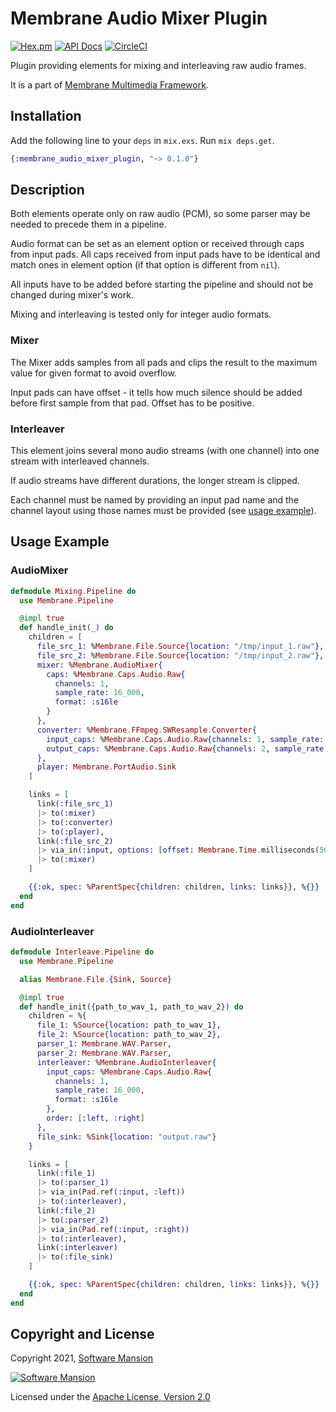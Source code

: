 # Membrane Audio Mixer Plugin

[![Hex.pm](https://img.shields.io/hexpm/v/membrane_audio_mixer_plugin.svg)](https://hex.pm/packages/membrane_audio_mixer_plugin)
[![API Docs](https://img.shields.io/badge/api-docs-yellow.svg?style=flat)](https://hexdocs.pm/membrane_audio_mixer_plugin/)
[![CircleCI](https://circleci.com/gh/membraneframework/membrane_audio_mixer_plugin.svg?style=svg)](https://circleci.com/gh/membraneframework/membrane_audio_mixer_plugin)

Plugin providing elements for mixing and interleaving raw audio frames.

It is a part of [Membrane Multimedia Framework](https://membraneframework.org).

## Installation

Add the following line to your `deps` in `mix.exs`. Run `mix deps.get`.

```elixir
{:membrane_audio_mixer_plugin, "~> 0.1.0"}
```

## Description

Both elements operate only on raw audio (PCM), so some parser may be needed to precede them in a pipeline.

Audio format can be set as an element option or received through caps from input pads. All
caps received from input pads have to be identical and match ones in element option (if that
option is different from `nil`).

All inputs have to be added before starting the pipeline and should not be changed
during mixer's work.

Mixing and interleaving is tested only for integer audio formats.

### Mixer

The Mixer adds samples from all pads and clips the result to the maximum value for given
format to avoid overflow.

Input pads can have offset - it tells how much silence should be added before first sample
from that pad. Offset has to be positive.

### Interleaver

This element joins several mono audio streams (with one channel) into one stream with interleaved channels.

If audio streams have different durations, the longer stream is clipped.

Each channel must be named by providing an input pad name and the channel layout using those names must be provided (see [usage example](#audiointerleaver)).

## Usage Example

### AudioMixer

```elixir
defmodule Mixing.Pipeline do
  use Membrane.Pipeline

  @impl true
  def handle_init(_) do
    children = [
      file_src_1: %Membrane.File.Source{location: "/tmp/input_1.raw"},
      file_src_2: %Membrane.File.Source{location: "/tmp/input_2.raw"},
      mixer: %Membrane.AudioMixer{
        caps: %Membrane.Caps.Audio.Raw{
          channels: 1,
          sample_rate: 16_000,
          format: :s16le
        }
      },
      converter: %Membrane.FFmpeg.SWResample.Converter{
        input_caps: %Membrane.Caps.Audio.Raw{channels: 1, sample_rate: 16_000, format: :s16le},
        output_caps: %Membrane.Caps.Audio.Raw{channels: 2, sample_rate: 48_000, format: :s16le}
      },
      player: Membrane.PortAudio.Sink
    ]

    links = [
      link(:file_src_1)
      |> to(:mixer)
      |> to(:converter)
      |> to(:player),
      link(:file_src_2)
      |> via_in(:input, options: [offset: Membrane.Time.milliseconds(5000)])
      |> to(:mixer)
    ]

    {{:ok, spec: %ParentSpec{children: children, links: links}}, %{}}
  end
end
```

### AudioInterleaver

```elixir
defmodule Interleave.Pipeline do
  use Membrane.Pipeline

  alias Membrane.File.{Sink, Source}

  @impl true
  def handle_init({path_to_wav_1, path_to_wav_2}) do
    children = %{
      file_1: %Source{location: path_to_wav_1},
      file_2: %Source{location: path_to_wav_2},
      parser_1: Membrane.WAV.Parser,
      parser_2: Membrane.WAV.Parser,
      interleaver: %Membrane.AudioInterleaver{
        input_caps: %Membrane.Caps.Audio.Raw{
          channels: 1,
          sample_rate: 16_000,
          format: :s16le
        },
        order: [:left, :right]
      },
      file_sink: %Sink{location: "output.raw"}
    }

    links = [
      link(:file_1)
      |> to(:parser_1)
      |> via_in(Pad.ref(:input, :left))
      |> to(:interleaver),
      link(:file_2)
      |> to(:parser_2)
      |> via_in(Pad.ref(:input, :right))
      |> to(:interleaver),
      link(:interleaver)
      |> to(:file_sink)
    ]

    {{:ok, spec: %ParentSpec{children: children, links: links}}, %{}}
  end
end

```

## Copyright and License

Copyright 2021, [Software Mansion](https://swmansion.com/?utm_source=git&utm_medium=readme&utm_campaign=membrane)

[![Software Mansion](https://logo.swmansion.com/logo?color=white&variant=desktop&width=200&tag=membrane-github)](https://swmansion.com/?utm_source=git&utm_medium=readme&utm_campaign=membrane)

Licensed under the [Apache License, Version 2.0](LICENSE)
